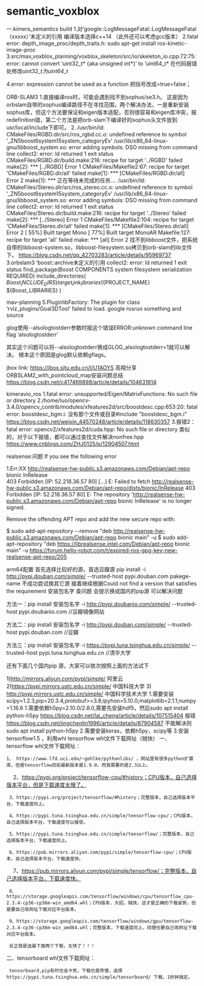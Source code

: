 # semantic_voxblox
一.kimera_semantics  build
1.对‘google::LogMessageFatal::LogMessageFatal（xxxxx）’未定义的引用
编译版本选择c++14
（此外还可以考虑gcc版本）
2.fatal error: depth_image_proc/depth_traits.h:
sudo apt-get install ros-kinetic-image-proc
3.src/mav_voxblox_planning/voxblox_skeleton/src/io/skeleton_io.cpp:72:75: error: cannot convert ‘uint32_t* {aka unsigned int*}’ to ‘uint64_t*
在代码报错处修改uint32_t*为uint64_t*

4.error: expression cannot be used as a function
把括号改成=true=false；

ORB-SLAM3
1.直接编译ros时，可能会遇到找不到sophus/se3.h。
这是因为orbslam自带的sophus编译路径不在寻找范围，两个解决办法，一是重新安装sophus库，但这个方法要保证和eigen版本适配，否则很容易和eigen库冲突，报redefinition错，第二个方法是把orb-slam下编译好的sophus头文件放到usr/local/include下即可。
2.   /usr/bin/ld: CMakeFiles/RGBD.dir/src/ros_rgbd.cc.o: undefined reference to symbol '_ZN5boost6system15system_categoryEv'
    /usr/lib/x86_64-linux-gnu/libboost_system.so: error adding symbols: DSO missing from command line
    collect2: error: ld returned 1 exit status
    CMakeFiles/RGBD.dir/build.make:216: recipe for target '../RGBD' failed
    make[2]: *** [../RGBD] Error 1
    CMakeFiles/Makefile2:67: recipe for target 'CMakeFiles/RGBD.dir/all' failed
    make[1]: *** [CMakeFiles/RGBD.dir/all] Error 2
    make[1]: *** 正在等待未完成的任务....
    /usr/bin/ld: CMakeFiles/Stereo.dir/src/ros_stereo.cc.o: undefined reference to symbol '_ZN5boost6system15system_categoryEv'
    /usr/lib/x86_64-linux-gnu/libboost_system.so: error adding symbols: DSO missing from command line
    collect2: error: ld returned 1 exit status
    CMakeFiles/Stereo.dir/build.make:216: recipe for target '../Stereo' failed
    make[2]: *** [../Stereo] Error 1
    CMakeFiles/Makefile2:104: recipe for target 'CMakeFiles/Stereo.dir/all' failed
    make[1]: *** [CMakeFiles/Stereo.dir/all] Error 2
    [ 55%] Built target Mono
    [ 77%] Built target MonoAR
    Makefile:127: recipe for target 'all' failed
    make: *** [all] Error 2
找不到libboost文件，把系统自带的libboost-system.so，libboost-filesystem.so拷贝到orb-slam的lib文件下。
https://blog.csdn.net/qq_42703283/article/details/95969737
3.orbslam3  ‘boost::archive未定义的引用 collect2: error: ld returned 1 exit status
find_package(Boost COMPONENTS system filesystem serialization REQUIRED)
include_directories(
${Boost_INCLUDE_DIRS}
)
target_link_libraries(${PROJECT_NAME}
${Boost_LIBRARIES}
)


mav-planning
5.PluginlibFactory: The plugin for class ‘rviz_plugins/Goal3DTool‘ failed to load.
google rosrun something and source

glog使用--alsologtostderr参数时报这个错误ERROR:unknown command line flag ‘alsologtostderr’

其实这个问题可以将--alsologtostderr换成GLOG_alsologtostderr=1就可以解决。
根本这个原因是glog默认依赖gflags。


jbox link: https://jbox.sjtu.edu.cn/l/U1AOYS
高翔分享ORBSLAM2_with_pointcloud_map安装问题总结
https://blog.csdn.net/c417469898/article/details/104631814


kimeravio_ros
1.fatal error: unsupported/Eigen/MatrixFunctions: No such file or directory
2./home/luo/opencv-3.4.0/opencv_contrib/modules/xfeatures2d/src/boostdesc.cpp:653:20: fatal error: boostdesc_bgm.i: 没有那个文件或目录#include "boostdesc_bgm.i"
https://blog.csdn.net/weixin_44570248/article/details/118630357
3.报错2：fatal error: opencv2/xfeatures2d/cuda.hpp: No such file or directory
类似的，对于以下报错，都可以通过查找文件解决nonfree.hpp
https://www.cnblogs.com/ZHJ0125/p/12904507.html

realsense:问题
If you see the following error

1.Err:XX http://realsense-hw-public.s3.amazonaws.com/Debian/apt-repo bionic InRelease                                   
  403  Forbidden [IP: 52.218.36.57 80]
[...]
E: Failed to fetch http://realsense-hw-public.s3.amazonaws.com/Debian/apt-repo/dists/bionic/InRelease  403  Forbidden [IP: 52.218.36.57 80]
E: The repository 'http://realsense-hw-public.s3.amazonaws.com/Debian/apt-repo bionic InRelease' is no longer signed.

Remove the offending APT repo and add the new secure repo with:

$ sudo add-apt-repository --remove "deb http://realsense-hw-public.s3.amazonaws.com/Debian/apt-repo bionic main" -u
$ sudo add-apt-repository "deb https://librealsense.intel.com/Debian/apt-repo bionic main" -u
https://forum.hello-robot.com/t/expired-ros-gpg-key-new-realsense-apt-repo/205


arm64配置
首先选择比较好的源，首选豆瓣源
pip install -i http://pypi.douban.com/simple/ --trusted-host pypi.douban.com pakege-name
不成功尝试换其它源
接着继续根据Could not find a version that satisfies the requirement 安装包名字 查问题
会提示换成国内的pip源 可以解决问题

方法一：pip install 安装包名字 -i http://pypi.doubanio.com/simple/ --trusted-host pypi.doubanio.com //豆瓣镜像网站

方法二：pip install 安装包名字 -i http://pypi.douban.com/simple/ --trusted-host pypi.douban.com //豆瓣

方法三：pip install 安装包名字 -i https://pypi.tuna.tsinghua.edu.cn/simple/ --trusted-host pypi.tuna.tsinghua.edu.cn //清华大学

还有下面几个国内pip 源，大家可以依次按照上面的方法试下

1)http://mirrors.aliyun.com/pypi/simple/ 阿里云
2)https://pypi.mirrors.ustc.edu.cn/simple/ 中国科技大学
3) http://pypi.mirrors.ustc.edu.cn/simple/ 中国科学技术大学
1.需要安装scipy=1.2.3,pip=20.3.4,protobuf>=3.8;ipyhon=5.10.0;matplotlib=2.1.1;numpy=1.16.6
1.需要依赖h5py=2.10.0/2.8.0,需要先安装hdf5，然后sudo apt install python-h5py
https://blog.csdn.net/lai_cheng/article/details/107515404
报错 https://blog.csdn.net/jingchenlin1996/article/details/87904587
不能解决则sudo apt install python-h5py
2.需要安装keras，依赖h5py，scipy等
3.安装tensorflow1.5 ，利用whl 
tensorflow whl文件下载网址（贼快）
   一、 tensorflow whl文件下载网址：

    1、 https://www.lfd.uci.edu/~gohlke/pythonlibs/ ，网站里有很多python扩展库，但是tensorflow目前最新版本是1.9.0，而我需要的是2.3以上。

　 2、https://pypi.org/project/tensorflow-cpu/#history；CPU版本，自己选择版本平台，但是下载速度太慢了。

     3、https://pypi.org/project/tensorflow/#history；完整版本，自己选择版本平台，下载速度同上。

     4、https://pypi.tuna.tsinghua.edu.cn/simple/tensorflow-cpu/；CPU版本，自己选择版本平台，下载速度可以接受。

     5、https://pypi.tuna.tsinghua.edu.cn/simple/tensorflow/；完整版本，自己选择版本平台，下载速度同上。

     6、https://pub.mirrors.aliyun.com/pypi/simple/tensorflow-cpu/；CPU版本，自己选择版本平台，下载速度快。

　 7、https://pub.mirrors.aliyun.com/pypi/simple/tensorflow/；完整版本，自己选择版本平台，下载速度快。

     8、https://storage.googleapis.com/tensorflow/windows/cpu/tensorflow_cpu-2.3.4-cp36-cp36m-win_amd64.whl；CPU版本，大招，贼快，这才是正确的下载姿势，但是要自己改网址下载对应平台版本。

     9、https://storage.googleapis.com/tensorflow/windows/gpu/tensorflow-2.3.4-cp36-cp36m-win_amd64.whl；完整版本，下载速度同上，同理也要自己改网址下载对应平台版本。

     反正我是选最下面两个下载，太快了！！！

 

   二、tensorboard whl文件下载网址：

     tensorboard,pip有时也会卡死，下载也是奇慢，选择  https://pypi.tuna.tsinghua.edu.cn/simple/tensorboard/ 下载，1秒钟搞定。
